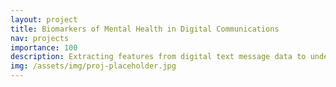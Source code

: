 ```yaml
---
layout: project
title: Biomarkers of Mental Health in Digital Communications
nav: projects
importance: 100
description: Extracting features from digital text message data to understand mental health
img: /assets/img/proj-placeholder.jpg
---
```


<!-- <div class="col mt-4 p-0">
  NMT systems typically consist of two main components: the encoder and the decoder. The encoder takes as input the source language sentence and generates some latent representation for it (e.g., a fixed-size vector). The decoder then takes that latent representation as input and generates a sentence in the target language. The sentence generation is often done in an autoregressive manner (i.e., words are generated one-by-one in a left-to-right manner).
</div>

<h3 class="title mt-4 p-0 text-left">Multilingual Machine Translation</h3> -->